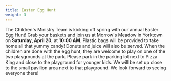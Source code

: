 ```yaml
---
title: Easter Egg Hunt
weight: 3
---
```


The Children's Ministry Team is kicking off spring with our annual Easter Egg Hunt! Grab your baskets and join us at Morrow's Meadow in Yorktown on **Saturday, April 20**, at **10:00 AM**. Plastic bags will be provided to take home all that yummy candy! Donuts and juice will also be served. When the children are done with the egg hunt, they are welcome to play on one of the two playgrounds at the park. Please park in the parking lot next to Pizza King and close to the playground for younger kids. We will be set up close to the small pavilion area next to that playground. We look forward to seeing everyone there!